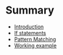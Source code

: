 # Summary

- [Introduction](./intro.md)
- [If statements](./if.md)
- [Pattern Matching](./pattern_matching.md)
- [Working example](./fizz_buzz.md)

